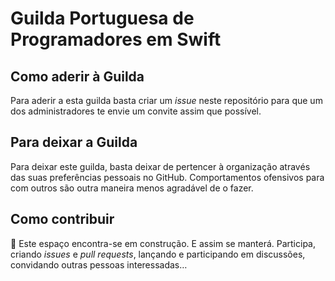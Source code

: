 # Guilda Portuguesa de Programadores em Swift

## Como aderir à Guilda

Para aderir a esta guilda basta criar um _issue_ neste repositório para que um dos administradores te envie um convite assim que possível.

## Para deixar a Guilda

Para deixar este guilda, basta deixar de pertencer à organização através das suas preferências pessoais no GitHub. Comportamentos ofensivos para com outros são outra maneira menos agradável de o fazer.

## Como contribuir

:construction: Este espaço encontra-se em construção. E assim se manterá. Participa, criando _issues_ e _pull requests_, lançando e participando em discussões, convidando outras pessoas interessadas…
